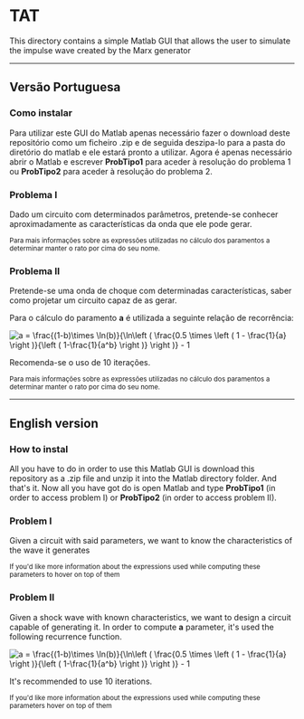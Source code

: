 
# TAT 
This directory contains a simple Matlab GUI that allows the user to simulate the impulse wave created by the Marx generator

---

## Versão Portuguesa
### Como instalar
Para utilizar este GUI do Matlab apenas necessário fazer o download deste repositório como um ficheiro .zip e de seguida deszipa-lo para a pasta do diretório do matlab e ele estará pronto a utilizar. 
Agora é apenas necessário abrir o Matlab e escrever **ProbTipo1** para aceder à resolução do problema 1 ou **ProbTipo2** para aceder à resolução do problema 2.
### Problema I
Dado um circuito com determinados parâmetros, pretende-se conhecer aproximadamente as características da onda que ele pode gerar. 



<small>Para mais informações sobre as expressões utilizadas no cálculo dos paramentos a determinar manter o rato por cima do seu nome.</small>

### Problema II 
Pretende-se uma onda de choque com determinadas características, saber como projetar um circuito capaz de as gerar. 

Para o cálculo do paramento **a** é utilizada a seguinte relação de recorrência:


<img src="https://latex.codecogs.com/gif.latex?a&space;=&space;\frac{(1-b)\times&space;\ln(b)}{\ln\left&space;(&space;\frac{0.5&space;\times&space;\left&space;(&space;1&space;-&space;\frac{1}{a}&space;\right&space;)}{\left&space;(&space;1-\frac{1}{a^b}&space;\right&space;)}&space;\right&space;)}&space;-&space;1" title="a = \frac{(1-b)\times \ln(b)}{\ln\left ( \frac{0.5 \times \left ( 1 - \frac{1}{a} \right )}{\left ( 1-\frac{1}{a^b} \right )} \right )} - 1" />   


Recomenda-se o uso de 10 iterações. 

<small>Para mais informações sobre as expressões utilizadas no cálculo dos paramentos a determinar manter o rato por cima do seu nome.</small>



---



## English version 
### How to instal
All you have to do in order to use this Matlab GUI is download this repository as a .zip file and unzip it into the Matlab directory folder. 
And that's it. 
Now all you have got do is open Matlab and type **ProbTipo1** (in order to access problem I) or **ProbTipo2** (in order to access problem II).
### Problem I
Given a circuit with said parameters, we want to know the characteristics of the wave it generates

<small> If you'd like more information about the expressions used while computing these parameters to hover on top of them</small>



### Problem II
Given a shock wave with known characteristics, we want to design a circuit capable of generating it. 
In order to compute **a** parameter, it's used the following recurrence function. 

<img src="https://latex.codecogs.com/gif.latex?a&space;=&space;\frac{(1-b)\times&space;\ln(b)}{\ln\left&space;(&space;\frac{0.5&space;\times&space;\left&space;(&space;1&space;-&space;\frac{1}{a}&space;\right&space;)}{\left&space;(&space;1-\frac{1}{a^b}&space;\right&space;)}&space;\right&space;)}&space;-&space;1" title="a = \frac{(1-b)\times \ln(b)}{\ln\left ( \frac{0.5 \times \left ( 1 - \frac{1}{a} \right )}{\left ( 1-\frac{1}{a^b} \right )} \right )} - 1" />
  
It's recommended to use 10 iterations.

<small> If you'd like more information about the expressions used while computing these parameters hover on top of them</small>
